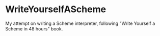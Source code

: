 # WriteYourselfAScheme
My attempt on writing a Scheme interpreter, following "Write Yourself a Scheme in 48 hours" book.
